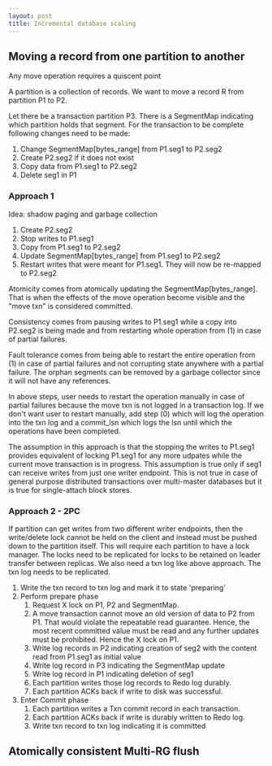 ```yaml
---
layout: post
title: Incremental database scaling
---
```


## Moving a record from one partition to another

Any move operation requires a quiscent point

A partition is a collection of records. We want to move a record R from partition P1 to P2.

Let there be a transaction partition P3. There is a SegmentMap indicating which partition holds that segment. For the transaction to be complete following changes need to be made:

1. Change SegmentMap[bytes_range] from P1.seg1 to P2.seg2
2. Create P2.seg2 if it does not exist
3. Copy data from P1.seg1 to P2.seg2
4. Delete seg1 in P1

### Approach 1

Idea: shadow paging and garbage collection

1. Create P2.seg2
2. Stop writes to P1.seg1
3. Copy from P1.seg1 to P2.seg2
4. Update SegmentMap[bytes_range] from P1.seg1 to P2.seg2
5. Restart writes that were meant for P1.seg1. They will now be re-mapped to P2.seg2

Atomicity comes from atomically updating the SegmentMap[bytes_range]. That is when the effects of the move operation become visible and the "move txn" is considered committed.

Consistency comes from pausing writes to P1.seg1 while a copy into P2.seg2 is being made and from restarting whole operation from (1) in case of partial failures.

Fault tolerance comes from being able to restart the entire operation from (1) in case of partial failures and not corrupting state anywhere with a partial failure. The orphan segments can be removed by a garbage collector since it will not have any references.

In above steps, user needs to restart the operation manually in case of partial failures because the move txn is not logged in a transaction log. If we don't want user to restart manually, add step (0) which will log the operation into the txn log and a commit_lsn which logs the lsn until which the operations have been completed.

The assumption in this approach is that the stopping the writes to P1.seg1 provides equivalent of locking P1.seg1 for any more udpates while the current move transaction is in progress. This assumption is true only if seg1 can receive writes from just one writer endpoint. This is not true in case of general purpose distributed transactions over multi-master databases but it is true for single-attach block stores.

### Approach 2 - 2PC

If partition can get writes from two different writer endpoints, then the write/delete lock cannot be held on the client and instead must be pushed down to the partition itself. This will require each partition to have a lock manager. The locks need to be replicated for locks to be retained on leader transfer between replicas. We also need a txn log like above approach. The txn log needs to be replicated.

1. Write the txn record to txn log and mark it to state 'preparing'
2. Perform prepare phase
   1. Request X lock on P1, P2 and SegmentMap. 
   2. A move transaction cannot move an old version of data to P2 from P1. That would violate the repeatable read guarantee. Hence, the most recent committed value must be read and any further updates must be prohibited. Hence the X lock on P1.
   3. Write log records in P2 indicating creation of seg2 with the content read from P1.seg1 as initial value
   4. Write log record in P3 indicating the SegmentMap update
   5. Write log record in P1 indicating deletion of seg1
   6. Each partition writes those log records to Redo log durably.
   7. Each partition ACKs back if write to disk was successful.
3. Enter Commit phase
   1. Each partition writes a Txn commit record in each transaction.
   2. Each partition ACKs back if write is durably written to Redo log.
   3. Write txn record to txn log indicating it is committed

## Atomically consistent Multi-RG flush

